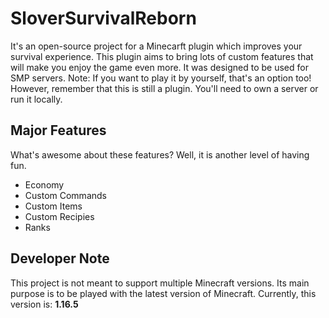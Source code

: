 # SloverSurvivalReborn
It's an open-source project for a Minecarft plugin which improves your survival experience.
This plugin aims to bring lots of custom features that will make you enjoy the game even more.
It was designed to be used for SMP servers. 
Note: If you want to play it by yourself, that's an option too!
However, remember that this is still a plugin. You'll need to own a server or run it locally.

## Major Features
What's awesome about these features? Well, it is another level of having fun.
- Economy
- Custom Commands
- Custom Items
- Custom Recipies
- Ranks

## Developer Note
This project is not meant to support multiple Minecraft versions.
Its main purpose is to be played with the latest version of Minecraft.
Currently, this version is: **1.16.5**
